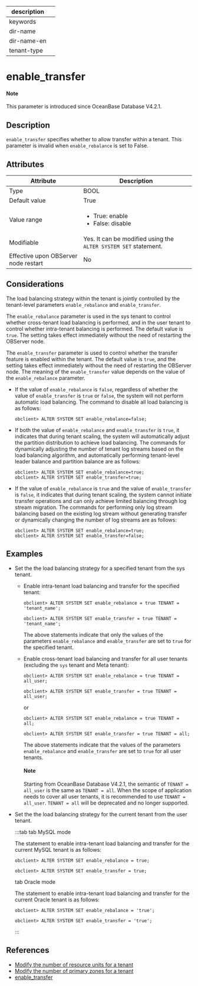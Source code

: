 |description||
|---|---|
|keywords||
|dir-name||
|dir-name-en||
|tenant-type||

# enable_transfer

<main id="notice" type='explain'>
  <h4>Note</h4>
  <p>This parameter is introduced since OceanBase Database V4.2.1. </p>
</main>

## Description

`enable_transfer` specifies whether to allow transfer within a tenant. This parameter is invalid when `enable_rebalance` is set to False. 

## Attributes

| **Attribute** | **Description** |
| --- | --- |
| Type | BOOL |
| Default value | True |
| Value range | <ul><li> True: enable </li><li>False: disable </li></ul> |
| Modifiable  | Yes. It can be modified using the `ALTER SYSTEM SET` statement.|
| Effective upon OBServer node restart | No |

## Considerations

The load balancing strategy within the tenant is jointly controlled by the tenant-level parameters `enable_rebalance` and `enable_transfer`.

The `enable_rebalance` parameter is used in the sys tenant to control whether cross-tenant load balancing is performed, and in the user tenant to control whether intra-tenant balancing is performed. The default value is `true`. The setting takes effect immediately without the need of restarting the OBServer node.

The `enable_transfer` parameter is used to control whether the transfer feature is enabled within the tenant. The default value is `true`, and the setting takes effect immediately without the need of restarting the OBServer node. The meaning of the `enable_transfer` value depends on the value of the `enable_rebalance` parameter.

* If the value of `enable_rebalance` is `false`, regardless of whether the value of `enable_transfer` is `true` or `false`, the system will not perform automatic load balancing. The command to disable all load balancing is as follows:

  ```shell
  obclient> ALTER SYSTEM SET enable_rebalance=false;
  ```

* If both the value of `enable_rebalance` and `enable_transfer` is `true`, it indicates that during tenant scaling, the system will automatically adjust the partition distribution to achieve load balancing. The commands for dynamically adjusting the number of tenant log streams based on the load balancing algorithm, and automatically performing tenant-level leader balance and partition balance are as follows:

  ```shell
  obclient> ALTER SYSTEM SET enable_rebalance=true;
  obclient> ALTER SYSTEM SET enable_transfer=true;
  ```

* If the value of `enable_rebalance` is `true` and the value of `enable_transfer` is `false`, it indicates that during tenant scaling, the system cannot initiate transfer operations and can only achieve limited balancing through log stream migration. The commands for performing only log stream balancing based on the existing log stream without generating transfer or dynamically changing the number of log streams are as follows:

  ```shell
  obclient> ALTER SYSTEM SET enable_rebalance=true;
  obclient> ALTER SYSTEM SET enable_transfer=false;
  ```

## Examples

* Set the the load balancing strategy for a specified tenant from the sys tenant.

  * Enable intra-tenant load balancing and transfer for the specified tenant:

    ```shell
    obclient> ALTER SYSTEM SET enable_rebalance = true TENANT = 'tenant_name';
    ```

    ```shell
    obclient> ALTER SYSTEM SET enable_transfer = true TENANT = 'tenant_name';
    ```

    The above statements indicate that only the values of the parameters `enable_rebalance` and `enable_transfer` are set to `true` for the specified tenant.

  * Enable cross-tenant load balancing and transfer for all user tenants (excluding the `sys` tenant and Meta tenant):

    ```shell
    obclient> ALTER SYSTEM SET enable_rebalance = true TENANT = all_user;
    ```

    ```shell
    obclient> ALTER SYSTEM SET enable_transfer = true TENANT = all_user;
    ```

    or

    ```shell
    obclient> ALTER SYSTEM SET enable_rebalance = true TENANT = all;
    ```

    ```shell
    obclient> ALTER SYSTEM SET enable_transfer = true TENANT = all;
    ```

    The above statements indicate that the values of the parameters `enable_rebalance` and `enable_transfer` are set to `true` for all user tenants.

    <main id="notice" type='explain'>
    <h4>Note</h4>
    <p>Starting from OceanBase Database V4.2.1, the semantic of <code>TENANT = all_user</code> is the same as <code>TENANT = all</code>. When the scope of application needs to cover all user tenants, it is recommended to use <code>TENANT = all_user</code>. <code>TENANT = all</code> will be deprecated and no longer supported.</p>
    </main>

* Set the the load balancing strategy for the current tenant from the user tenant.

    :::tab
    tab MySQL mode

    The statement to enable intra-tenant load balancing and transfer for the current MySQL tenant is as follows:

    ```shell
    obclient> ALTER SYSTEM SET enable_rebalance = true;
    ```

    ```shell
    obclient> ALTER SYSTEM SET enable_transfer = true;
    ```

    tab Oracle mode

    The statement to enable intra-tenant load balancing and transfer for the current Oracle tenant is as follows:

    ```shell
    obclient> ALTER SYSTEM SET enable_rebalance = 'true';
    ```

    ```shell
    obclient> ALTER SYSTEM SET enable_transfer = 'true';
    ```

    :::

## References

* [Modify the number of resource units for a tenant](../../../../600.manage/200.tenant-management/600.common-tenant-operations/800.tenant-scale-in-and-out/300.adjust-unit-number.md)
* [Modify the number of primary zones for a tenant](../../../../600.manage/200.tenant-management/600.common-tenant-operations/800.tenant-scale-in-and-out/400.adjust-primary-zone.md)
* [enable_transfer](6700.enable_rebalance.md)